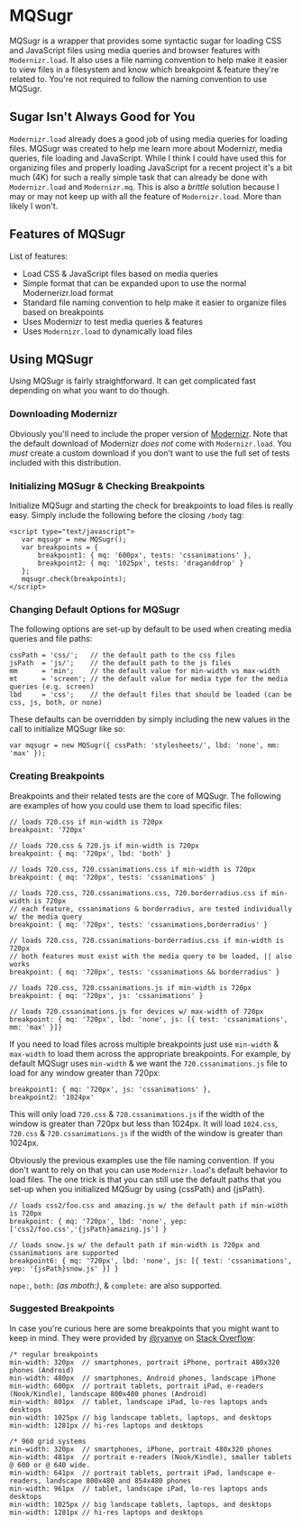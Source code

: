 # MQSugr #

MQSugr is a wrapper that provides some syntactic sugar for loading CSS and JavaScript files using media queries
and browser features with `Modernizr.load`. It also uses a file naming convention to help make it easier to 
view files in a filesystem and know which breakpoint & feature they're related to. You're not required to follow
the naming convention to use MQSugr.

## Sugar Isn't Always Good for You ##

`Modernizr.load` already does a good job of using media queries for loading files. MQSugr was created to help me
learn more about Modernizr, media queries, file loading and JavaScript. While I think I could have used this for organizing
files and properly loading JavaScript for a recent project it's a bit much (4K) for such a really simple task
that can already be done with `Modernizr.load` and `Modernizr.mq`. This is also a _brittle_ solution because I may or 
may not keep up with all the feature of `Modernizr.load`. More than likely I won't.

## Features of MQSugr ##

List of features:

* Load CSS & JavaScript files based on media queries
* Simple format that can be expanded upon to use the normal Modernerizr.load format
* Standard file naming convention to help make it easier to organize files based on breakpoints
* Uses Modernizr to test media queries & features
* Uses `Modernizr.load` to dynamically load files

## Using MQSugr ##

Using MQSugr is fairly straightforward. It can get complicated fast depending on what you want to do though.

### Downloading Modernizr ###

Obviously you'll need to include the proper version of [Modernizr](http://www.modernizr.com/download/). Note
that the default download of Modernizr _does not_ come with `Modernizr.load`. You _must_ create a custom 
download if you don't want to use the full set of tests included with this distribution.

### Initializing MQSugr & Checking Breakpoints ###

Initialize MQSugr and starting the check for breakpoints to load files is really easy. Simply include the 
following before the closing `/body` tag:

    <script type="text/javascript">
       var mqsugr = new MQSugr();			
       var breakpoints = { 
           breakpoint1: { mq: '600px', tests: 'cssanimations' },
           breakpoint2: { mq: '1025px', tests: 'draganddrop' }
       };
       mqsugr.check(breakpoints);
    </script>

### Changing Default Options for MQSugr ###

The following options are set-up by default to be used when creating media queries and file paths:

    cssPath	= 'css/';   // the default path to the css files
    jsPath  = 'js/';    // the default path to the js files
    mm      = 'min';    // the default value for min-width vs max-width
    mt      = 'screen'; // the default value for media type for the media queries (e.g. screen)
    lbd     = 'css';    // the default files that should be loaded (can be css, js, both, or none)

These defaults can be overridden by simply including the new values in the call to initialize MQSugr like so:

    var mqsugr = new MQSugr({ cssPath: 'stylesheets/', lbd: 'none', mm: 'max' });

### Creating Breakpoints ###

Breakpoints and their related tests are the core of MQSugr. The following are examples of how you could use
them to load specific files:

    // loads 720.css if min-width is 720px
    breakpoint: '720px' 

    // loads 720.css & 720.js if min-width is 720px
    breakpoint: { mq: '720px', lbd: 'both' }

    // loads 720.css, 720.cssanimations.css if min-width is 720px
    breakpoint: { mq: '720px', tests: 'cssanimations' }
		
    // loads 720.css, 720.cssanimations.css, 720.borderradius.css if min-width is 720px
    // each feature, cssanimations & borderradius, are tested individually w/ the media query
    breakpoint: { mq: '720px', tests: 'cssanimations,borderradius' }
		
    // loads 720.css, 720.cssanimations-borderradius.css if min-width is 720px
    // both features must exist with the media query to be loaded, || also works
    breakpoint: { mq: '720px', tests: 'cssanimations && borderradius' }
		
    // loads 720.css, 720.cssanimations.js if min-width is 720px
    breakpoint: { mq: '720px', js: 'cssanimations' }
		
    // loads 720.cssanimations.js for devices w/ max-width of 720px					
    breakpoint: { mq: '720px', lbd: 'none', js: [{ test: 'cssanimations', mm: 'max' }]} 

If you need to load files across multiple breakpoints just use `min-width` & `max-width` to load them
across the appropriate breakpoints. For example, by default MQSugr uses `min-width` & we want the
`720.cssanimations.js` file to load for any window greater than 720px:

    breakpoint1: { mq: '720px', js: 'cssanimations' },
    breakpoint2: '1024px'

This will only load `720.css` & `720.cssanimations.js` if the width of the window is greater than 720px but
less than 1024px. It will load `1024.css`, `720.css` & `720.cssanimations.js` if the width of the window
is greater than 1024px.
		
Obviously the previous examples use the file naming convention. If you don't want to rely on that you 
can use `Modernizr.load`'s default behavior to load files. The one trick is that you can still 
use the default paths that you set-up when you initialized MQSugr by using {cssPath} and {jsPath}.

    // loads css2/foo.css and amazing.js w/ the default path if min-width is 720px
    breakpoint: { mq: '720px', lbd: 'none', yep: ['css2/foo.css','{jsPath}amazing.js'] }

    // loads snow.js w/ the default path if min-width is 720px and cssanimations are supported
    breakpoint6: { mq: '720px', lbd: 'none', js: [{ test: 'cssanimations', yep: '{jsPath}snow.js' }] }

`nope:`, `both:` _(as mboth:)_, & `complete:` are also supported.

### Suggested Breakpoints ###

In case you're curious here are some breakpoints that you might want to keep in mind. They were
provided by [@ryanve](http://stackoverflow.com/users/770127/ryanve) on [Stack Overflow](http://stackoverflow.com/a/7354648):

    /* regular breakpoints
    min-width: 320px  // smartphones, portrait iPhone, portrait 480x320 phones (Android)
    min-width: 480px  // smartphones, Android phones, landscape iPhone
    min-width: 600px  // portrait tablets, portrait iPad, e-readers (Nook/Kindle), landscape 800x480 phones (Android)
    min-width: 801px  // tablet, landscape iPad, lo-res laptops ands desktops
    min-width: 1025px // big landscape tablets, laptops, and desktops
    min-width: 1281px // hi-res laptops and desktops

    /* 960 grid systems
    min-width: 320px  // smartphones, iPhone, portrait 480x320 phones
    min-width: 481px  // portrait e-readers (Nook/Kindle), smaller tablets @ 600 or @ 640 wide.
    min-width: 641px  // portrait tablets, portrait iPad, landscape e-readers, landscape 800x480 and 854x480 phones
    min-width: 961px  // tablet, landscape iPad, lo-res laptops ands desktops
    min-width: 1025px // big landscape tablets, laptops, and desktops
    min-width: 1281px // hi-res laptops and desktops
